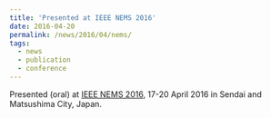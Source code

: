 ```yaml
---
title: 'Presented at IEEE NEMS 2016'
date: 2016-04-20
permalink: /news/2016/04/nems/
tags:
  - news
  - publication
  - conference
---
```


Presented (oral) at [IEEE NEMS 2016](http://ieee-nems.org/2016/), 17-20 April 2016 in Sendai and Matsushima City, Japan. 
